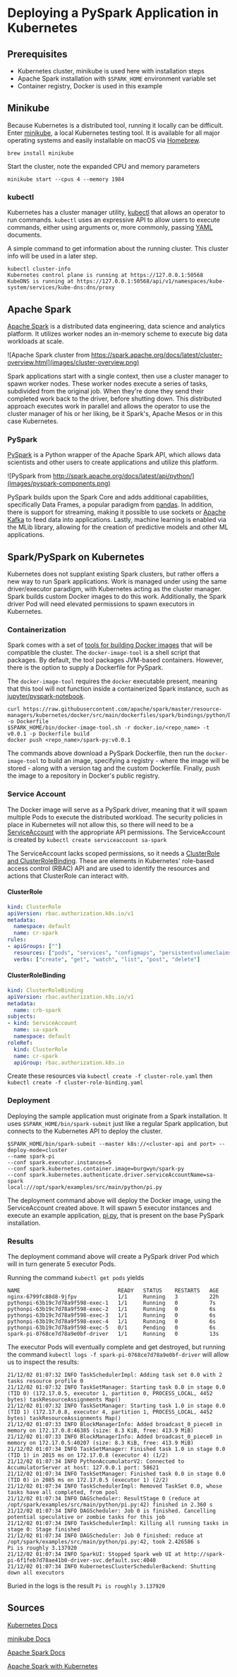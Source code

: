 # Deploying a PySpark Application in Kubernetes

## Prerequisites

- Kubernetes cluster, minikube is used here with installation steps
- Apache Spark installation with `$SPARK_HOME` environment variable set
- Container registry, Docker is used in this example 

## Minikube

Because Kubernetes is a distributed tool, running it locally can be difficult. Enter [minikube](https://minikube.sigs.k8s.io/docs/start/), a local Kubernetes testing tool. It is available for all major operating systems and easily installable on macOS via [Homebrew](https://brew.sh/).

```
brew install minikube
```

Start the cluster, note the expanded CPU and memory parameters
```
minikube start --cpus 4 --memory 1984
```

### kubectl

Kubernetes has a cluster manager utility, [kubectl](https://kubernetes.io/docs/reference/kubectl/kubectl/) that allows an operator to run commands. `kubectl` uses an expressive API to allow users to execute commands, either using arguments or, more commonly, passing [YAML](https://yaml.org/) documents.

A simple command to get information about the running cluster. This cluster info will be used in a later step.

```
kubectl cluster-info
Kubernetes control plane is running at https://127.0.0.1:50568
KubeDNS is running at https://127.0.0.1:50568/api/v1/namespaces/kube-system/services/kube-dns:dns/proxy
```

## Apache Spark

[Apache Spark](https://spark.apache.org/) is a distributed data engineering, data science and analytics platform. It utilizes worker nodes an in-memory scheme to execute big data workloads at scale.

![Apache Spark cluster from https://spark.apache.org/docs/latest/cluster-overview.html](images/cluster-overview.png)

Spark applications start with a single context, then use a cluster manager to spawn worker nodes. These worker nodes execute a series of tasks, subdivided from the original job. When they're done they send their completed work back to the driver, before shutting down. This distributed approach executes work in parallel and allows the operator to use the cluster manager of his or her liking, be it Spark's, Apache Mesos or in this case Kubernetes.

### PySpark

[PySpark](http://spark.apache.org/docs/latest/api/python/) is a Python wrapper of the Apache Spark API, which allows data scientists and other users to create applications and utilize this platform. 

![PySpark from http://spark.apache.org/docs/latest/api/python/](images/pyspark-components.png)

PySpark builds upon the Spark Core and adds additional capabilities, specifically Data Frames, a popular paradigm from [pandas](https://pandas.pydata.org/). In addition, there is support for streaming, making it possible to use sockets or [Apache Kafka](https://kafka.apache.org/) to feed data into applications. Lastly, machine learning is enabled via the MLib library, allowing for the creation of predictive models and other ML applications.

## Spark/PySpark on Kubernetes

Kubernetes does not supplant existing Spark clusters, but rather offers a new way to run Spark applications. Work is managed under using the same driver/executor paradigm, with Kubernetes acting as the cluster manager. Spark builds custom Docker images to do this work. Additionally, the Spark driver Pod will need elevated permissions to spawn executors in Kubernetes.

### Containerization

Spark comes with a set of [tools for building Docker images](https://spark.apache.org/docs/latest/running-on-kubernetes.html#docker-images) that will be compatible the cluster. The `docker-image-tool` is a shell script that packages. By default, the tool packages JVM-based containers. However, there is the option to supply a Dockerfile for PySpark.

The `docker-image-tool` requires the `docker` executable present, meaning that this tool will not function inside a containerized Spark instance, such as [jupyter/pyspark-notebook](https://hub.docker.com/r/jupyter/pyspark-notebook).

```
curl https://raw.githubusercontent.com/apache/spark/master/resource-managers/kubernetes/docker/src/main/dockerfiles/spark/bindings/python/Dockerfile -o Dockerfile
$SPARK_HOME/bin/docker-image-tool.sh -r docker.io/<repo_name> -t v0.0.1 -p Dockerfile build
docker push <repo_name>/spark-py:v0.0.1
```

The commands above download a PySpark Dockerfile, then run the `docker-image-tool` to build an image, specifying a registry - where the image will be stored - along with a version tag and the custom Dockerfile. Finally, push the image to a repository in Docker's public registry.

### Service Account

The Docker image will serve as a PySpark driver, meaning that it will spawn multiple Pods to execute the distributed workload. The security policies in place in Kubernetes will not allow this, so there will need to be a [ServiceAccount](https://kubernetes.io/docs/tasks/configure-pod-container/configure-service-account/) with the appropriate API permissions. The ServiceAccount is created by `kubectl create serviceaccount sa-spark`

The ServiceAccount lacks scoped permissions, so it needs a [ClusterRole and ClusterRoleBinding](https://kubernetes.io/docs/reference/access-authn-authz/rbac/). These are elements in Kubernetes' role-based access control (RBAC) API and are used to identify the resources and actions that ClusterRole can interact with.

#### ClusterRole

```yaml
kind: ClusterRole
apiVersion: rbac.authorization.k8s.io/v1
metadata:
  namespace: default
  name: cr-spark
rules:
- apiGroups: [""]
  resources: ["pods", "services", "configmaps", "persistentvolumeclaims"]
  verbs: ["create", "get", "watch", "list", "post", "delete"]
```

#### ClusterRoleBinding

```yaml
kind: ClusterRoleBinding
apiVersion: rbac.authorization.k8s.io/v1
metadata:
  name: crb-spark
subjects:
- kind: ServiceAccount
  name: sa-spark
  namespace: default
roleRef:
  kind: ClusterRole
  name: cr-spark
  apiGroup: rbac.authorization.k8s.io
```

Create these resources via `kubectl create -f cluster-role.yaml` then `kubectl create -f cluster-role-binding.yaml`

### Deployment

Deploying the sample application must originate from a Spark installation. It uses `$SPARK_HOME/bin/spark-submit` just like a regular Spark application, but connects to the Kubernetes API to deploy the cluster.

```shell
$SPARK_HOME/bin/spark-submit --master k8s://<cluster-api and port> --deploy-mode=cluster 
--name spark-pi 
--conf spark.executor.instances=5 
--conf spark.kubernetes.container.image=burgwyn/spark-py
--conf spark.kubernetes.authenticate.driver.serviceAccountName=sa-spark 
local:///opt/spark/examples/src/main/python/pi.py
```

The deployment command above will deploy the Docker image, using the ServiceAccount created above. It will spawn 5 executor instances and execute an example application, [pi.py](https://raw.githubusercontent.com/apache/spark/master/examples/src/main/python/pi.py), that is present on the base PySpark installation.

### Results

The deployment command above will create a PySpark driver Pod which will in turn generate 5 executor Pods.

Running the command `kubectl get pods` yields

```shell
NAME                               READY   STATUS    RESTARTS   AGE
nginx-6799fc88d8-9jfpv             1/1     Running   3          22h
pythonpi-63b19c7d78a9f598-exec-1   1/1     Running   0          7s
pythonpi-63b19c7d78a9f598-exec-2   1/1     Running   0          6s
pythonpi-63b19c7d78a9f598-exec-3   1/1     Running   0          6s
pythonpi-63b19c7d78a9f598-exec-4   1/1     Running   0          6s
pythonpi-63b19c7d78a9f598-exec-5   0/1     Pending   0          6s
spark-pi-0768ce7d78a9e0bf-driver   1/1     Running   0          13s
```

The executor Pods will eventually complete and get destroyed, but running the command `kubectl logs -f spark-pi-0768ce7d78a9e0bf-driver` will allow us to inspect the results:

```shell
21/12/02 01:07:32 INFO TaskSchedulerImpl: Adding task set 0.0 with 2 tasks resource profile 0
21/12/02 01:07:32 INFO TaskSetManager: Starting task 0.0 in stage 0.0 (TID 0) (172.17.0.5, executor 1, partition 0, PROCESS_LOCAL, 4452 bytes) taskResourceAssignments Map()
21/12/02 01:07:32 INFO TaskSetManager: Starting task 1.0 in stage 0.0 (TID 1) (172.17.0.8, executor 4, partition 1, PROCESS_LOCAL, 4452 bytes) taskResourceAssignments Map()
21/12/02 01:07:33 INFO BlockManagerInfo: Added broadcast_0_piece0 in memory on 172.17.0.8:46385 (size: 8.3 KiB, free: 413.9 MiB)
21/12/02 01:07:33 INFO BlockManagerInfo: Added broadcast_0_piece0 in memory on 172.17.0.5:40207 (size: 8.3 KiB, free: 413.9 MiB)
21/12/02 01:07:34 INFO TaskSetManager: Finished task 1.0 in stage 0.0 (TID 1) in 2015 ms on 172.17.0.8 (executor 4) (1/2)
21/12/02 01:07:34 INFO PythonAccumulatorV2: Connected to AccumulatorServer at host: 127.0.0.1 port: 58621
21/12/02 01:07:34 INFO TaskSetManager: Finished task 0.0 in stage 0.0 (TID 0) in 2085 ms on 172.17.0.5 (executor 1) (2/2)
21/12/02 01:07:34 INFO TaskSchedulerImpl: Removed TaskSet 0.0, whose tasks have all completed, from pool 
21/12/02 01:07:34 INFO DAGScheduler: ResultStage 0 (reduce at /opt/spark/examples/src/main/python/pi.py:42) finished in 2.360 s
21/12/02 01:07:34 INFO DAGScheduler: Job 0 is finished. Cancelling potential speculative or zombie tasks for this job
21/12/02 01:07:34 INFO TaskSchedulerImpl: Killing all running tasks in stage 0: Stage finished
21/12/02 01:07:34 INFO DAGScheduler: Job 0 finished: reduce at /opt/spark/examples/src/main/python/pi.py:42, took 2.426586 s
Pi is roughly 3.137920
21/12/02 01:07:34 INFO SparkUI: Stopped Spark web UI at http://spark-pi-6f1feb7d78ae41b0-driver-svc.default.svc:4040
21/12/02 01:07:34 INFO KubernetesClusterSchedulerBackend: Shutting down all executors
```

Buried in the logs is the result `Pi is roughly 3.137920`

## Sources

[Kubernetes Docs](https://kubernetes.io/docs/)

[minikube Docs](https://minikube.sigs.k8s.io/docs/)

[Apache Spark Docs](https://spark.apache.org/docs/l)

[Apache Spark with Kubernetes](https://spark.apache.org/docs/latest/running-on-kubernetes.html)
